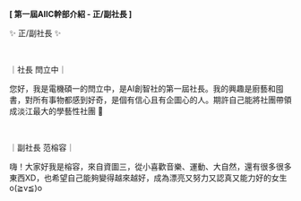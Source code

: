 **[ 第一屆AIIC幹部介紹 - 正/副社長 ]**

✨ 正/副社長 ✨

&nbsp;

｜社長 閆立中｜

您好，我是電機碩一的閆立中，是AI創智社的第一屆社長。我的興趣是廚藝和囤書，對所有事物都感到好奇，是個有信心且有企圖心的人。期許自己能將社團帶領成淡江最大的學藝性社團 😤

&nbsp;

｜副社長 范榕容｜

嗨！大家好我是榕容，來自資圖三，從小喜歡音樂、運動、大自然，還有很多很多東西XD，也希望自己能夠變得越來越好，成為漂亮又努力又認真又能力好的女生 o(≧v≦)o
